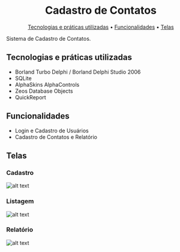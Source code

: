 <h1 align="center">
  Cadastro de Contatos
</h1>
<p align="center">
  <a href="#tecnologias-e-práticas-utilizadas">Tecnologias e práticas utilizadas</a> •
  <a href="#funcionalidades">Funcionalidades</a> •
  <a href="#telas">Telas</a>
</p>

Sistema de Cadastro de Contatos.

## Tecnologias e práticas utilizadas
- Borland Turbo Delphi / Borland Delphi Studio 2006
- SQLite
- AlphaSkins AlphaControls
- Zeos Database Objects
- QuickReport

## Funcionalidades
- Login e Cadastro de Usuários
- Cadastro de Contatos e Relatório

## Telas

### Cadastro
![alt text](https://raw.githubusercontent.com/samuel-oldra/CadastroDeContatos/main/README_IMGS/2.png)
### Listagem
![alt text](https://raw.githubusercontent.com/samuel-oldra/CadastroDeContatos/main/README_IMGS/1.png)
### Relatório
![alt text](https://raw.githubusercontent.com/samuel-oldra/CadastroDeContatos/main/README_IMGS/3.png)
